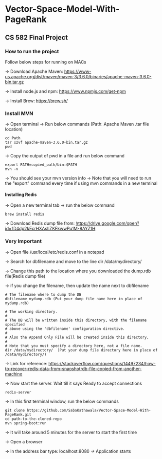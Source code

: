 # Vector-Space-Model-With-PageRank
## CS 582 Final Project

### How to run the project

Follow below steps for running on MACs

-> Download Apache Maven: https://www-us.apache.org/dist/maven/maven-3/3.6.0/binaries/apache-maven-3.6.0-bin.tar.gz

-> Install node.js and npm: https://www.npmjs.com/get-npm

-> Install Brew: https://brew.sh/

### Install MVN
-> Open terminal
-> Run below commands (Path: Apache Maven .tar file location)
```
cd Path
tar xzvf apache-maven-3.6.0-bin.tar.gz
pwd
```
-> Copy the output of pwd in a file and run below command
```
export PATH=copied_path/bin:$PATH
mvn -v
```
-> You should see your mvn version info
-> Note that you will need to run the "export" command every time if using mvn commands in a new terminal

#### Installing Redis
-> Open a new terminal tab 
-> run the below command
```
brew install redis
```
-> Download Redis dump file from: https://drive.google.com/open?id=1D4dp2kEcrHXAsIIZKFkwwPu1M-8AYZ1H
### Very Important
-> Open file /usr/local/etc/redis.conf in a notepad

-> Search for dbfilename and move to the line dir /data/mydirectory/

-> Change this path to the location where you downloaded the dump.rdb file(Redis dump file)

-> if you change the filename, then update the name next to dbfilename
```
# The filename where to dump the DB
dbfilename mydump.rdb (Put your dump file name here in place of mydump.rdb)

# The working directory.
#
# The DB will be written inside this directory, with the filename specified
# above using the 'dbfilename' configuration directive.
# 
# Also the Append Only File will be created inside this directory.
# 
# Note that you must specify a directory here, not a file name.
dir /data/mydirectory/  (Put your dump file directory here in place of /data/mydirectory/)
```
-> Link for reference: https://stackoverflow.com/questions/14497234/how-to-recover-redis-data-from-snapshotrdb-file-copied-from-another-machine

-> Now start the server. Wait till it says Ready to accept connections
```
redis-server
```
-> In this first terminal window, run the below commands
```
git clone https://github.com/SabaKathawala/Vector-Space-Model-With-PageRank.git
cd path-to-the-cloned-repo
mvn spring-boot:run
```
-> It will take around 5 minutes for the server to start the first time

-> Open a browser

-> In the address bar type: localhost:8080
-> Application starts


